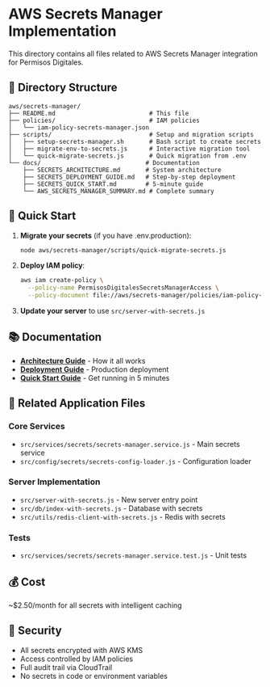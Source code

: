 # AWS Secrets Manager Implementation

This directory contains all files related to AWS Secrets Manager integration for Permisos Digitales.

## 📁 Directory Structure

```
aws/secrets-manager/
├── README.md                          # This file
├── policies/                          # IAM policies
│   └── iam-policy-secrets-manager.json
├── scripts/                           # Setup and migration scripts
│   ├── setup-secrets-manager.sh       # Bash script to create secrets
│   ├── migrate-env-to-secrets.js      # Interactive migration tool
│   └── quick-migrate-secrets.js       # Quick migration from .env
└── docs/                             # Documentation
    ├── SECRETS_ARCHITECTURE.md       # System architecture
    ├── SECRETS_DEPLOYMENT_GUIDE.md   # Step-by-step deployment
    ├── SECRETS_QUICK_START.md        # 5-minute guide
    └── AWS_SECRETS_MANAGER_SUMMARY.md # Complete summary
```

## 🚀 Quick Start

1. **Migrate your secrets** (if you have .env.production):
   ```bash
   node aws/secrets-manager/scripts/quick-migrate-secrets.js
   ```

2. **Deploy IAM policy**:
   ```bash
   aws iam create-policy \
     --policy-name PermisosDigitalesSecretsManagerAccess \
     --policy-document file://aws/secrets-manager/policies/iam-policy-secrets-manager.json
   ```

3. **Update your server** to use `src/server-with-secrets.js`

## 📚 Documentation

- **[Architecture Guide](docs/SECRETS_ARCHITECTURE.md)** - How it all works
- **[Deployment Guide](docs/SECRETS_DEPLOYMENT_GUIDE.md)** - Production deployment
- **[Quick Start Guide](docs/SECRETS_QUICK_START.md)** - Get running in 5 minutes

## 🔧 Related Application Files

### Core Services
- `src/services/secrets/secrets-manager.service.js` - Main secrets service
- `src/config/secrets/secrets-config-loader.js` - Configuration loader

### Server Implementation
- `src/server-with-secrets.js` - New server entry point
- `src/db/index-with-secrets.js` - Database with secrets
- `src/utils/redis-client-with-secrets.js` - Redis with secrets

### Tests
- `src/services/secrets/secrets-manager.service.test.js` - Unit tests

## 💰 Cost

~$2.50/month for all secrets with intelligent caching

## 🔐 Security

- All secrets encrypted with AWS KMS
- Access controlled by IAM policies
- Full audit trail via CloudTrail
- No secrets in code or environment variables